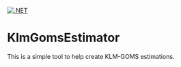 [![.NET](https://github.com/Andrei-Constantin-Programmer/KLM-GOMS-Estimator/actions/workflows/dotnet-desktop.yml/badge.svg)](https://github.com/Andrei-Constantin-Programmer/KLM-GOMS-Estimator/actions/workflows/dotnet-desktop.yml)

# KlmGomsEstimator
This is a simple tool to help create KLM-GOMS estimations.
